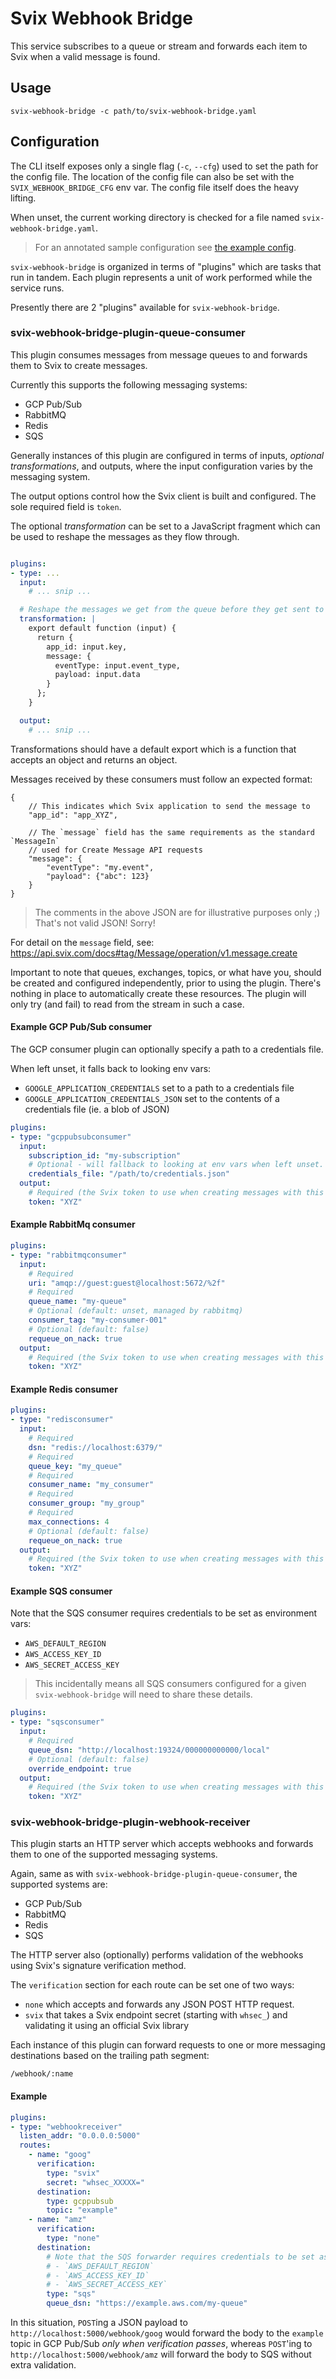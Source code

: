 # Svix Webhook Bridge

This service subscribes to a queue or stream and forwards each item to Svix when a valid message is found.

## Usage

```
svix-webhook-bridge -c path/to/svix-webhook-bridge.yaml
```

## Configuration

The CLI itself exposes only a single flag (`-c`, `--cfg`) used to set the path for the config file.
The location of the config file can also be set with the `SVIX_WEBHOOK_BRIDGE_CFG` env var.
The config file itself does the heavy lifting.

When unset, the current working directory is checked for a file named `svix-webhook-bridge.yaml`.

> For an annotated sample configuration see [the example config](svix-webhook-bridge.example.yaml).

`svix-webhook-bridge` is organized in terms of "plugins" which are tasks that run in tandem.
Each plugin represents a unit of work performed while the service runs.

Presently there are 2 "plugins" available for `svix-webhook-bridge`.

### svix-webhook-bridge-plugin-queue-consumer

This plugin consumes messages from message queues to and forwards them to Svix to create messages.

Currently this supports the following messaging systems:
- GCP Pub/Sub
- RabbitMQ
- Redis
- SQS

Generally instances of this plugin are configured in terms of inputs, _optional transformations_, and outputs, where
the input configuration varies by the messaging system.

The output options control how the Svix client is built and configured.
The sole required field is `token`.

The optional _transformation_ can be set to a JavaScript fragment which can be used to reshape the messages as they flow through.

```yaml

plugins:
- type: ...
  input:
    # ... snip ...

  # Reshape the messages we get from the queue before they get sent to Svix
  transformation: | 
    export default function (input) {
      return {
        app_id: input.key,
        message: {
          eventType: input.event_type,
          payload: input.data
        }
      };
    }

  output:
    # ... snip ...
```

Transformations should have a default export which is a function that accepts an object and returns an object.

Messages received by these consumers must follow an expected format:

```
{
    // This indicates which Svix application to send the message to
    "app_id": "app_XYZ",
    
    // The `message` field has the same requirements as the standard `MessageIn`
    // used for Create Message API requests
    "message": {
        "eventType": "my.event",
        "payload": {"abc": 123}
    }
}
```

> The comments in the above JSON are for illustrative purposes only ;)
> That's not valid JSON! Sorry!


For detail on the `message` field, see: <https://api.svix.com/docs#tag/Message/operation/v1.message.create>

Important to note that queues, exchanges, topics, or what have you, should be created and configured independently,
prior to using the plugin. There's nothing in place to automatically create these resources.
The plugin will only try (and fail) to read from the stream in such a case.


#### Example GCP Pub/Sub consumer

The GCP consumer plugin can optionally specify a path to a credentials file.

When left unset, it falls back to looking env vars:
- `GOOGLE_APPLICATION_CREDENTIALS` set to a path to a credentials file
- `GOOGLE_APPLICATION_CREDENTIALS_JSON` set to the contents of a credentials file (ie. a blob of JSON)

```yaml
plugins:
- type: "gcppubsubconsumer"
  input:
    subscription_id: "my-subscription"
    # Optional - will fallback to looking at env vars when left unset.
    credentials_file: "/path/to/credentials.json"
  output:
    # Required (the Svix token to use when creating messages with this consumer)
    token: "XYZ"
```

#### Example RabbitMq consumer

```yaml
plugins:
- type: "rabbitmqconsumer"
  input:
    # Required
    uri: "amqp://guest:guest@localhost:5672/%2f"
    # Required
    queue_name: "my-queue"
    # Optional (default: unset, managed by rabbitmq)
    consumer_tag: "my-consumer-001"
    # Optional (default: false)
    requeue_on_nack: true
  output:
    # Required (the Svix token to use when creating messages with this consumer)
    token: "XYZ"
```

#### Example Redis consumer

```yaml
plugins:
- type: "redisconsumer"
  input:
    # Required
    dsn: "redis://localhost:6379/"
    # Required
    queue_key: "my_queue"
    # Required
    consumer_name: "my_consumer"
    # Required
    consumer_group: "my_group"
    # Required
    max_connections: 4
    # Optional (default: false)
    requeue_on_nack: true
  output:
    # Required (the Svix token to use when creating messages with this consumer)
    token: "XYZ"
```

#### Example SQS consumer

Note that the SQS consumer requires credentials to be set as environment vars:
- `AWS_DEFAULT_REGION`
- `AWS_ACCESS_KEY_ID`
- `AWS_SECRET_ACCESS_KEY`

> This incidentally means all SQS consumers configured for a given `svix-webhook-bridge` will need to share these details.

```yaml
plugins:
- type: "sqsconsumer"
  input:
    # Required
    queue_dsn: "http://localhost:19324/000000000000/local"
    # Optional (default: false)
    override_endpoint: true
  output:
    # Required (the Svix token to use when creating messages with this consumer)
    token: "XYZ"
```


### svix-webhook-bridge-plugin-webhook-receiver

This plugin starts an HTTP server which accepts webhooks and forwards them to one of the supported messaging
systems.

Again, same as with `svix-webhook-bridge-plugin-queue-consumer`, the supported systems are:

- GCP Pub/Sub
- RabbitMQ
- Redis
- SQS

The HTTP server also (optionally) performs validation of the webhooks using Svix's signature verification method.

The `verification` section for each route can be set one of two ways:
* `none` which accepts and forwards any JSON POST HTTP request.
* `svix` that takes a Svix endpoint secret (starting with `whsec_`) and
  validating it using an official Svix library


Each instance of this plugin can forward requests to one or more messaging destinations based on the trailing path
segment:

```
/webhook/:name
```

#### Example

```yaml
plugins:
- type: "webhookreceiver"
  listen_addr: "0.0.0.0:5000"
  routes:
    - name: "goog"
      verification:
        type: "svix"
        secret: "whsec_XXXXX="
      destination:
        type: gcppubsub
        topic: "example"
    - name: "amz"
      verification:
        type: "none"
      destination:
        # Note that the SQS forwarder requires credentials to be set as environment vars:
        # - `AWS_DEFAULT_REGION`
        # - `AWS_ACCESS_KEY_ID`
        # - `AWS_SECRET_ACCESS_KEY`
        type: "sqs"
        queue_dsn: "https://example.aws.com/my-queue"
```

In this situation, `POST`ing a JSON payload to `http://localhost:5000/webhook/goog` would forward the body
to the `example` topic in GCP Pub/Sub _only when verification passes_, whereas `POST`'ing to
`http://localhost:5000/webhook/amz` will forward the body to SQS without extra validation.
